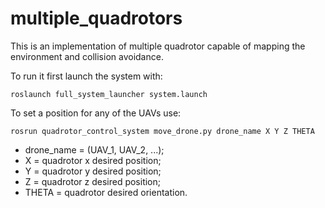 # multiple_quadrotors
This is an implementation of multiple quadrotor capable of mapping the environment and collision avoidance.

To run it first launch the system with:
```
roslaunch full_system_launcher system.launch
```

To set a position for any of the UAVs use:
```
rosrun quadrotor_control_system move_drone.py drone_name X Y Z THETA
```

- drone_name = (UAV_1, UAV_2, ...);
- X = quadrotor x desired position;
- Y = quadrotor y desired position;
- Z = quadrotor z desired position;
- THETA = quadrotor desired orientation.

